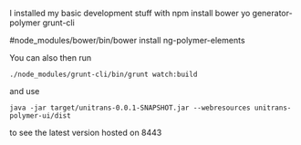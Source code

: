 
I installed my basic development stuff with
npm install bower yo generator-polymer grunt-cli

#node_modules/bower/bin/bower install ng-polymer-elements

You can also then run 

    ./node_modules/grunt-cli/bin/grunt watch:build

and use

    java -jar target/unitrans-0.0.1-SNAPSHOT.jar --webresources unitrans-polymer-ui/dist

to see the latest version hosted on 8443
